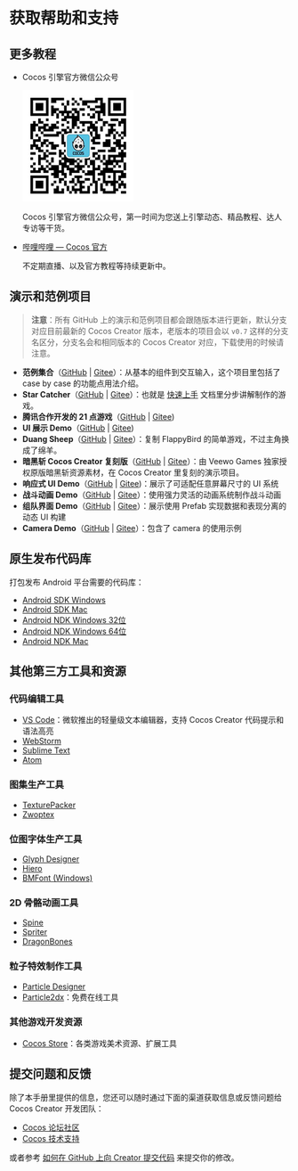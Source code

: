 # 获取帮助和支持

## 更多教程

- Cocos 引擎官方微信公众号

  ![cocos](support/cocos.jpg)

  Cocos 引擎官方微信公众号，第一时间为您送上引擎动态、精品教程、达人专访等干货。

- [哔哩哔哩 — Cocos 官方](https://space.bilibili.com/491120849/dynamic)

  不定期直播、以及官方教程等持续更新中。

## 演示和范例项目

> **注意**：所有 GitHub 上的演示和范例项目都会跟随版本进行更新，默认分支对应目前最新的 Cocos Creator 版本，老版本的项目会以 `v0.7` 这样的分支名区分，分支名会和相同版本的 Cocos Creator 对应，下载使用的时候请注意。

- **范例集合**（[GitHub](https://github.com/cocos-creator/example-cases) | [Gitee](https://gitee.com/mirrors_cocos-creator/example-cases)）：从基本的组件到交互输入，这个项目里包括了 case by case 的功能点用法介绍。
- **Star Catcher**（[GitHub](https://github.com/cocos-creator/tutorial-first-game) | [Gitee](https://gitee.com/mirrors_cocos-creator/tutorial-first-game)）：也就是 [快速上手](./quick-start.md) 文档里分步讲解制作的游戏。
- **腾讯合作开发的 21 点游戏**（[GitHub](https://github.com/cocos-creator/tutorial-blackjack) | [Gitee](https://gitee.com/mirrors_cocos-creator/tutorial-blackjack))
- **UI 展示 Demo**（[GitHub](https://github.com/cocos-creator/demo-ui) | [Gitee](https://gitee.com/mirrors_cocos-creator/demo-ui))
- **Duang Sheep**（[GitHub](https://github.com/cocos-creator/tutorial-duang-sheep) | [Gitee](https://gitee.com/mirrors_cocos-creator/tutorial-duang-sheep)）：复制 FlappyBird 的简单游戏，不过主角换成了绵羊。
- **暗黑斩 Cocos Creator 复刻版**（[GitHub](https://github.com/cocos-creator/tutorial-dark-slash) | [Gitee](https://gitee.com/mirrors_cocos-creator/tutorial-dark-slash)）：由 Veewo Games 独家授权原版暗黑斩资源素材，在 Cocos Creator 里复刻的演示项目。
- **响应式 UI Demo**（[GitHub](https://github.com/cocos-creator/demo-responsive-ui) | [Gitee](https://gitee.com/mirrors_cocos-creator/demo-responsive-ui))：展示了可适配任意屏幕尺寸的 UI 系统
- **战斗动画 Demo**（[GitHub](https://github.com/cocos-creator/demo-combat-animation) | [Gitee](https://gitee.com/mirrors_cocos-creator/demo-combat-animation)）：使用强力灵活的动画系统制作战斗动画
- **组队界面 Demo**（[GitHub](https://github.com/cocos-creator/demo-team-build-ui) | [Gitee](https://gitee.com/mirrors_cocos-creator/demo-team-build-ui)）：展示使用 Prefab 实现数据和表现分离的动态 UI 构建
- **Camera Demo**（[GitHub](https://github.com/cocos-creator/demo-camera) | [Gitee](https://gitee.com/mirrors_cocos-creator/demo-camera)）：包含了 camera 的使用示例

## 原生发布代码库

打包发布 Android 平台需要的代码库：

- [Android SDK Windows](http://cocostudio.download.appget.cn/android-sdk/android-sdk-win.zip)
- [Android SDK Mac](http://cocostudio.download.appget.cn/Cocos/CocosStore/android22-sdk-macosx.zip)
- [Android NDK Windows 32位](http://cocostudio.download.appget.cn/Cocos/CocosStore/android-ndk-r10d-windows-x86.zip)
- [Android NDK Windows 64位](http://cocostudio.download.appget.cn/Cocos/CocosStore/android-ndk-r10e-Windows.zip)
- [Android NDK Mac](http://cocostudio.download.appget.cn/Cocos/CocosStore/android-ndk-r10e-macosx.zip)

## 其他第三方工具和资源

### 代码编辑工具

- [VS Code](https://code.visualstudio.com/)：微软推出的轻量级文本编辑器，支持 Cocos Creator 代码提示和语法高亮
- [WebStorm](https://www.jetbrains.com/webstorm/)
- [Sublime Text](http://www.sublimetext.com/)
- [Atom](https://atom.io/)

### 图集生产工具

- [TexturePacker](https://www.codeandweb.com/texturepacker)
- [Zwoptex](https://zwopple.com/zwoptex/)

### 位图字体生产工具

- [Glyph Designer](https://71squared.com/glyphdesigner)
- [Hiero](https://github.com/libgdx/libgdx/wiki/Hiero)
- [BMFont (Windows)](http://www.angelcode.com/products/bmfont/)

### 2D 骨骼动画工具

- [Spine](http://esotericsoftware.com)
- [Spriter](http://brashmonkey.com/spriter.htm)
- [DragonBones](http://dragonbones.github.io/)

### 粒子特效制作工具

- [Particle Designer](http://particledesigner.71squared.com/)
- [Particle2dx](http://www.effecthub.com/particle2dx)：免费在线工具

### 其他游戏开发资源

- [Cocos Store](http://store.cocos.com/)：各类游戏美术资源、扩展工具

## 提交问题和反馈

除了本手册里提供的信息，您还可以随时通过下面的渠道获取信息或反馈问题给 Cocos Creator 开发团队：

<!-- QQ群：738190852，539131539，577848332（已满），548341746（已满），428196107（已满），246239860 (已满) -->
- [Cocos 论坛社区](https://forum.cocos.org/c/27)
- [Cocos 技术支持](https://www.cocos.com/support)

或者参考 [如何在 GitHub 上向 Creator 提交代码](../submit-pr/submit-pr.md) 来提交你的修改。
